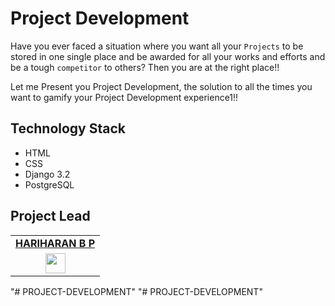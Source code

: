 # Project Development


<!-- Have you ever wanted to be awarded for the Projects that you make? Or perhaps you wanted to have all your Projects at a single place and contest with others for the top ranking on a Leaderboard? -->

Have you ever faced a situation where you want all your `Projects` to be stored in one single place and be awarded for all your works and efforts and be a tough `competitor` to others? Then you are at the right place!!

Let me Present you Project Development, the solution to all the times you want to gamify your Project Development experience1!!

## Technology Stack 

- HTML
- CSS
- Django 3.2
- PostgreSQL

## Project Lead

|                                                                       |
| :-----------------------------------------------------------------------------------------------------------------------------------------------------------------------------------------------------------------------------------------------------------------: |
|                                                                                      **[HARIHARAN B P](https://www.linkedin.com/in/mugunthanraju29/)**                                                                                       |
| <a href="https://www.linkedin.com/in/hariharan-b-p-5449a3196/"><img src="https://mpng.subpng.com/20180324/vhe/kisspng-linkedin-computer-icons-logo-social-networking-ser-facebook-5ab6ebfe5f5397.2333748215219374063905.jpg" width="32px" height="32px"></a> |
"# PROJECT-DEVELOPMENT" 
"# PROJECT-DEVELOPMENT" 
